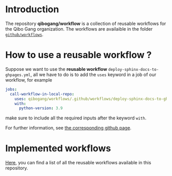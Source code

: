 # Introduction

The repository **qibogang/workflow** is a collection of reusable workflows for the Qibo Gang organization. The workflows are availaible in the folder [`github/workflows`](../.github/workflows/).

How to use a reusable workflow ?
================================

Suppose we want to use the **reusable workflow** `deploy-sphinx-docs-to-ghpages.yml`, all we have to do is to add the `uses` keyword in a job of our workflow, for example 

```yaml
jobs:
  call-workflow-in-local-repo:
    uses: qibogang/workflows/.github/workflows/deploy-sphinx-docs-to-ghpages.yml@main
    with:
      python-version: 3.9
```

make sure to include all the required inputs after the keyword `with`. 

For further information, see [the corresponding github page](https://docs.github.com/en/actions/using-workflows/reusing-workflows). 

Implemented workflows 
=====================

[Here](./summary.md), you can find a list of all the reusable workflows available in this repository.